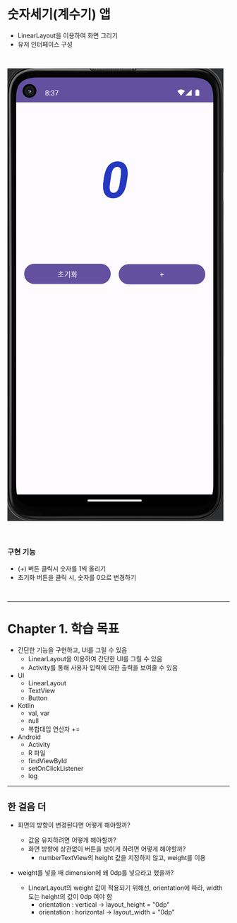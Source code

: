 # 숫자세기(계수기) 앱
- LinearLayout을 이용하여 화면 그리기
- 유저 인터페이스 구성

<br>

![img.png](../ch2_countNumApp/result.png)

<br>

### 구현 기능
- (+) 버튼 클릭시 숫자를 1씩 올리기
- 초기화 버튼을 클릭 시, 숫자를 0으로 변경하기

<br>

---
# Chapter 1. 학습 목표
- 간단한 기능을 구현하고, UI를 그릴 수 있음
  - LinearLayout을 이용하여 간단한 UI를 그릴 수 있음
  - Activity를 통해 사용자 입력에 대한 출력을 보여줄 수 있음
- UI
  - LinearLayout
  - TextView
  - Button
- Kotlin
  - val, var
  - null
  - 복합대입 연산자 +=
- Android
  - Activity
  - R 파일
  - findViewById
  - setOnClickListener
  - log

---

##  한 걸음 더
- 화면의 방향이 변경된다면 어떻게 해야할까?
  - 값을 유지하려면 어떻게 해야할까? 
  - 화면 방향에 상관없이 버튼을 보이게 하려면 어떻게 해야할까?
    - numberTextView의 height 값을 지정하지 않고, weight를 이용


- weight를 넣을 때 dimension에 왜 0dp를 넣으라고 했을까?
   - LinearLayout의 weight 값이 적용되기 위해선, orientation에 따라, width 도는 height의 값이 0dp 여야 함
      - orientation : vertical -> layout_height = "0dp"
      - orientation : horizontal -> layout_width = "0dp"
